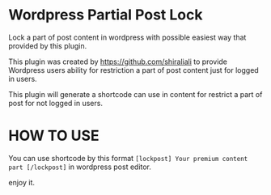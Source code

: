 # Wordpress Partial Post Lock
Lock a part of post content in wordpress with possible easiest way that provided by this plugin.

This plugin was created by https://github.com/shiraliali to provide Wordpress users ability for restriction a part of post content just for logged in users.

This plugin will generate a shortcode can use in content for restrict a part of post for not logged in users.

# HOW TO USE
You can use shortcode by this format `[lockpost] Your premium content part [/lockpost]` in wordpress post editor.

enjoy it.
